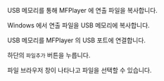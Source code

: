 USB 메모리를 통해 MFPlayer 에 연출 파일을 복사합니다.

Windows 에서 연출 파일을 USB 메모리에 복사합니다.

USB 메모리를 MFPlayer 의 USB 포트에 연결합니다.

하단의 `파일추가` 버튼을 누릅니다.

파일 브라우저 창이 나타나고 파일을 선택할 수 있습니다.